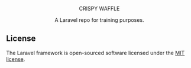 <p align="center">CRISPY WAFFLE</p>

<p align="center">A Laravel repo for training purposes.</p>


## License

The Laravel framework is open-sourced software licensed under the [MIT license](https://opensource.org/licenses/MIT).
